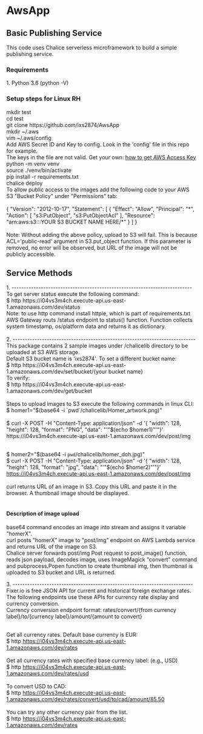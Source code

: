 # AwsApp
<h2>Basic Publishing Service</h2>
This code uses Chalice serverless microframework to build a simple publishing service. 

<h3> Requirements </h3>
<p> 
1. Python 3.6  (python -V)<br>
</p>
<h3> Setup steps for Linux RH</h3>
<p>
mkdir test<br>
cd test<br>
git clone https://github.com/ixs2874/AwsApp <br>
mkdir ~/.aws<br>
vim ~/.aws/config<br>
Add AWS Secret ID and Key to config. Look in the 'config' file in this repo for example. <br>
The keys in the file are not valid.  Get your own: <a href="http://docs.aws.amazon.com/toolkit-for-eclipse/v1/user-guide/setup-credentials.html"> how to get AWS Access Key </a><br>
python -m venv venv<br>
source ./venv/bin/activate<br>
pip install -r requirements.txt<br>
chalice deploy<br>
To allow public access to the images add the following code to your AWS S3 "Bucket Policy" under "Permissions" tab: <br><br>
{
    "Version": "2012-10-17",
    "Statement": [
        {
            "Effect": "Allow",
            "Principal": "*",
            "Action": [
                "s3:PutObject",
                "s3:PutObjectAcl"
            ],
            "Resource": "arn:aws:s3:::YOUR S3 BUCKET NAME HERE/*"
        }
    ]
}<br><br>
Note: Without adding the above policy, upload to S3 will fail. This is because ACL='public-read' argument in S3.put_object function. If this parameter is removed, no error will be observed, but URL of the image will not be publicly accessible.<br>
</p>

<h2> Service Methods</h2>
1. --------------------------------------------------------------------------<br>
To get server status execute the following command:<br>
$ http https://i04vs3m4ch.execute-api.us-east-1.amazonaws.com/dev/status<br>
Note: to use http command install httpie, which is part of requirements.txt<br>
AWS Gateway routs /status endpoint to status() function. Function collects system timestamp, os/platform data and returns it as dictionary.<br><br>
2. ---------------------------------------------------------------------------<br>
This package contains 2 sample images under /chalicelib directory to be uploaded at S3 AWS storage.<br> 
Default S3 bucket name is 'ixs2874'. To set a different bucket name:<br>
$ http https://i04vs3m4ch.execute-api.us-east-1.amazonaws.com/dev/set/bucket/{your bucket name} <br>
To verify: <br>
$ http https://i04vs3m4ch.execute-api.us-east-1.amazonaws.com/dev/get/bucket<br><br>
Steps to upload images to S3 execute the following commands in linux CLI:<br>
$ homer1="$(base64 -i `pwd`/chalicelib/Homer_artwork.png)"<br><br>
$ curl -X POST -H "Content-Type: application/json" -d '{ "width": 128, "height": 128, "format": "PNG", "data": "'"$(echo $homer1)"'"}' https://i04vs3m4ch.execute-api.us-east-1.amazonaws.com/dev/post/img<br><br>

$ homer2="$(base64 -i `pwd`/chalicelib/homer_doh.jpg)"<br>
$ curl -X POST -H "Content-Type: application/json" -d '{ "width": 128, "height": 128, "format": "jpg", "data": "'"$(echo $homer2)"'"}' https://i04vs3m4ch.execute-api.us-east-1.amazonaws.com/dev/post/img<br><br>
curl returns URL of an image in S3. Copy this URL and paste it in the browser. A thumbnail image should be displayed. <br> <br>
<h4>Description of image upload</h4>
<p>
base64 command encodes an image into stream and assigns it variable "homerX".<br>
curl posts "homerX" image to "post/img" endpoint on AWS Lambda service and returns URL of the image on S3.<br>
Chalice server forwards post/img Post request to post_image() function, reads json payload, decodes image, uses ImageMagick "convert" command and pubprocess.Popen function to create thumbnail img, then thumbnail is uploaded to S3 bucket and URL is returned.<br>
</p>
3. --------------------------------------------------------------------------<br>
Fixer.io is free JSON API for current and historical foreign exchange rates. <br>
The following endpoints use these APIs for currency rate display and currency conversion. <br>
Currency conversion endpoint format: rates/convert/{from currency label}/to/{currency label}/amount/{amount to convert} <br><br>

Get all currency rates. Default base currency is EUR:<br>
$ http https://i04vs3m4ch.execute-api.us-east-1.amazonaws.com/dev/rates <br><br>
Get all currency rates with specified base currency label: (e.g., USD) <br>
$ http https://i04vs3m4ch.execute-api.us-east-1.amazonaws.com/dev/rates/usd <br><br>
To convert USD to CAD: <br>
$ http https://i04vs3m4ch.execute-api.us-east-1.amazonaws.com/dev/rates/convert/usd/to/cad/amount/85.50<br><br>
You can try any other currency pair from the list.<br>
$ http https://i04vs3m4ch.execute-api.us-east-1.amazonaws.com/dev/rates


